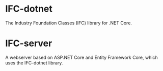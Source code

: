 # IFC-dotnet
The Industry Foundation Classes (IFC) library for .NET Core.

# IFC-server
A webserver based on ASP.NET Core and Entity Framework Core, which uses the IFC-dotnet library.